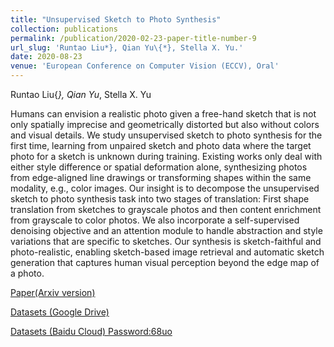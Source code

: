 ```yaml
---
title: "Unsupervised Sketch to Photo Synthesis"
collection: publications
permalink: /publication/2020-02-23-paper-title-number-9
url_slug: 'Runtao Liu*}, Qian Yu\{*}, Stella X. Yu.'
date: 2020-08-23
venue: 'European Conference on Computer Vision (ECCV), Oral'
---
```

Runtao Liu\{*}, Qian Yu*, Stella X. Yu

Humans can envision a realistic photo given a free-hand sketch that is not only spatially imprecise and geometrically distorted but also without colors and visual details. We study unsupervised sketch to photo synthesis for the first time, learning from unpaired sketch and photo data where the target photo for a sketch is unknown during training. Existing works only deal with either style difference or spatial deformation alone, synthesizing photos from edge-aligned line drawings or transforming shapes within the same modality, e.g., color images.
Our insight is to decompose the unsupervised sketch to photo synthesis task into two stages of translation: First shape translation from sketches to grayscale photos and then content enrichment from grayscale to color photos. We also incorporate a self-supervised denoising objective and an attention module to handle abstraction and style variations that are specific to sketches. Our synthesis is sketch-faithful and photo-realistic, enabling sketch-based image retrieval and automatic sketch generation that captures human visual perception beyond the edge map of a photo.

[Paper(Arxiv version)](https://arxiv.org/abs/1909.08313)

[Datasets (Google Drive)](https://drive.google.com/file/d/15s2BR-QwLgX_DObQBrYlUlZqUU90EL9G/view?usp=sharing)

[Datasets (Baidu Cloud) Password:68uo](https://pan.baidu.com/s/1RWGZmRH_lGRrX6T4HMK6CA)
